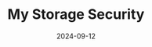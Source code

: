 ---
layout:             page
title:              My Storage Security
menu_title:         My Storage
published:          true
date:               2024-09-12
modified:           2024-09-12
order:              /synoptic-panel/security/my-storage
---
